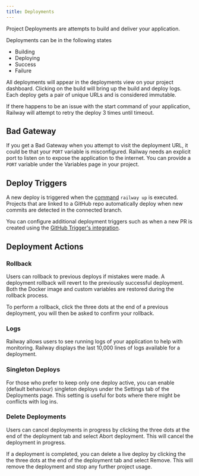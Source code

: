 ```yaml
---
title: Deployments
---
```


Project Deployments are attempts to build and deliver your application. 

Deployments can be in the following states
- Building
- Deploying
- Success
- Failure 

<NextImage  src="https://res.cloudinary.com/railway/image/upload/v1631917785/docs/deploy-view_pohple.png" 
            alt="Screenshot of Deploy View"
            layout="responsive"
            width={1005} 
            height={505}
            quality={80} />

All deployments will appear in the deployments view on your project dashboard.
Clicking on the build will bring up the build and deploy logs. Each deploy gets
a pair of unique URLs and is considered immutable.

If there happens to be an issue with the start command of your application, Railway will attempt to retry the deploy 3 times until timeout.

## Bad Gateway

If you get a Bad Gateway when you attempt to visit the deployment URL, it could be that your `PORT` variable is misconfigured. Railway needs an explicit port to listen on to expose the application to the internet. You can provide a `PORT` variable under the Variables page in your project.

## Deploy Triggers

A new deploy is triggered when the [command](railway-up.md) `railway up` is executed. Projects that are linked to a GitHub repo automatically deploy when new commits are detected in the connected branch.

<NextImage  src="https://res.cloudinary.com/railway/image/upload/v1631917785/docs/github-deploys_bscowt.png" 
            alt="Screenshot of GitHub Integration"
            layout="responsive"
            width={1001} 
            height={740}
            quality={80} />

You can configure additional deployment triggers such as when a new PR is created using the [GitHub Trigger's integration](integrations#github-integration).

## Deployment Actions

### Rollback

Users can rollback to previous deploys if mistakes were made. A deployment rollback will revert to the previously successful deployment. Both the Docker image and custom variables are restored during the rollback process.

<NextImage  src="https://res.cloudinary.com/railway/image/upload/v1631917786/docs/rollback_i4mge0.png" 
            alt="Screenshot of Rollback Menu"
            layout="responsive"
            width={992} 
            height={426}
            quality={80} />

To perform a rollback, click the three dots at the end of a previous deployment, you will then be asked to confirm your rollback.

### Logs

Railway allows users to see running logs of your application to help with monitoring. Railway displays the last 10,000 lines of logs available for a deployment. 

### Singleton Deploys

For those who prefer to keep only one deploy active, you can enable (default behaviour) singleton deploys under the Settings tab of the Deployments page. This setting is useful for bots where there might be conflicts with log ins. 

<NextImage  src="https://res.cloudinary.com/railway/image/upload/v1631917786/docs/singletons_oajxpb.png" 
            alt="Screenshot of Deploy Options"
            layout="responsive"
            width={994} 
            height={756}
            quality={80} />

### Delete Deployments

Users can cancel deployments in progress by clicking the three dots at the end of the deployment tab and select Abort deployment. This will cancel the deployment in progress.

If a deployment is completed, you can delete a live deploy by clicking the the three dots at the end of the deployment tab and select Remove. This will remove the deployment and stop any further project usage. 
